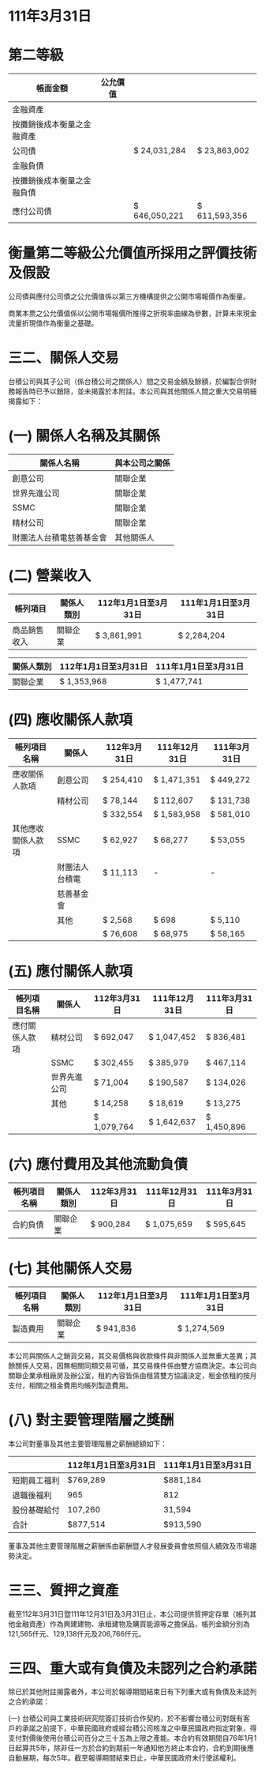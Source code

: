 # 111年3月31日

# 第二等級

|帳面金額|公允價值| | |
|---|---|---|---|
|金融資產| | | |
|按攤銷後成本衡量之金融資產| | | |
|公司債| |$ 24,031,284|$ 23,863,002|
|金融負債| | | |
|按攤銷後成本衡量之金融負債| | | |
|應付公司債| |$ 646,050,221|$ 611,593,356|

# 衡量第二等級公允價值所採用之評價技術及假設

公司債與應付公司債之公允價值係以第三方機構提供之公開市場報價作為衡量。

商業本票之公允價值係以公開市場報價所推得之折現率曲線為參數，計算未來現金流量折現值作為衡量之基礎。

# 三二、關係人交易

台積公司與其子公司（係台積公司之關係人）間之交易金額及餘額，於編製合併財務報告時已予以銷除，並未揭露於本附註。本公司與其他關係人間之重大交易明細揭露如下：

# (一) 關係人名稱及其關係

|關係人名稱|與本公司之關係|
|---|---|
|創意公司|關聯企業|
|世界先進公司|關聯企業|
|SSMC|關聯企業|
|精材公司|關聯企業|
|財團法人台積電慈善基金會|其他關係人|

# (二) 營業收入

|帳列項目|關係人類別|112年1月1日至3月31日|111年1月1日至3月31日|
|---|---|---|---|
|商品銷售收入|關聯企業|$ 3,861,991|$ 2,284,204|# (三) 進貨

|關係人類別|112年1月1日至3月31日|111年1月1日至3月31日|
|---|---|---|
|關聯企業|$ 1,353,968|$ 1,477,741|

# (四) 應收關係人款項

|帳列項目名稱|關係人|112年3月31日|111年12月31日|111年3月31日|
|---|---|---|---|---|
|應收關係人款項|創意公司|$ 254,410|$ 1,471,351|$ 449,272|
| |精材公司|$ 78,144|$ 112,607|$ 131,738|
| | |$ 332,554|$ 1,583,958|$ 581,010|
|其他應收關係人款項|SSMC|$ 62,927|$ 68,277|$ 53,055|
| |財團法人台積電|$ 11,113|-|-|
| |慈善基金會| | | |
| |其他|$ 2,568|$ 698|$ 5,110|
| | |$ 76,608|$ 68,975|$ 58,165|

# (五) 應付關係人款項

|帳列項目名稱|關係人|112年3月31日|111年12月31日|111年3月31日|
|---|---|---|---|---|
|應付關係人款項|精材公司|$ 692,047|$ 1,047,452|$ 836,481|
| |SSMC|$ 302,455|$ 385,979|$ 467,114|
| |世界先進公司|$ 71,004|$ 190,587|$ 134,026|
| |其他|$ 14,258|$ 18,619|$ 13,275|
| | |$ 1,079,764|$ 1,642,637|$ 1,450,896|

# (六) 應付費用及其他流動負債

|帳列項目名稱|關係人類別|112年3月31日|111年12月31日|111年3月31日|
|---|---|---|---|---|
|合約負債|關聯企業|$ 900,284|$ 1,075,659|$ 595,645|

# (七) 其他關係人交易

|帳列項目名稱|關係人類別|112年1月1日至3月31日|111年1月1日至3月31日|
|---|---|---|---|
|製造費用|關聯企業|$ 941,836|$ 1,274,569|

本公司與關係人之銷貨交易，其交易價格與收款條件與非關係人並無重大差異；其餘關係人交易，因無相關同類交易可循，其交易條件係由雙方協商決定。本公司向關聯企業承租廠房及辦公室，租約內容皆係由租賃雙方協議決定，租金依租約按月支付，相關之租金費用均帳列製造費用。

# (八) 對主要管理階層之獎酬

本公司對董事及其他主要管理階層之薪酬總額如下：

| |112年1月1日至3月31日|111年1月1日至3月31日|
|---|---|---|
|短期員工福利|$769,289|$881,184|
|退職後福利|965|812|
|股份基礎給付|107,260|31,594|
|合計|$877,514|$913,590|

董事及其他主要管理階層之薪酬係由薪酬暨人才發展委員會依照個人績效及市場趨勢決定。

# 三三、質押之資產

截至112年3月31日暨111年12月31日及3月31日止，本公司提供質押定存單（帳列其他金融資產）作為興建建物、承租建物及購買能源等之擔保品，帳列金額分別為121,565仟元、129,138仟元及206,766仟元。

# 三四、重大或有負債及未認列之合約承諾

除已於其他附註揭露者外，本公司於報導期間結束日有下列重大或有負債及未認列之合約承諾：

(一) 台積公司與工業技術研究院簽訂技術合作契約，於不影響台積公司對既有客戶的承諾之前提下，中華民國政府或經台積公司核准之中華民國政府指定對象，得支付對價後使用台積公司百分之三十五為上限之產能。本合約有效期間自76年1月1日起算共5年，除非任一方於合約到期前一年通知他方終止本合約，合約到期後應自動展期，每次5年。截至報導期間結束日止，中華民國政府未行使該權利。